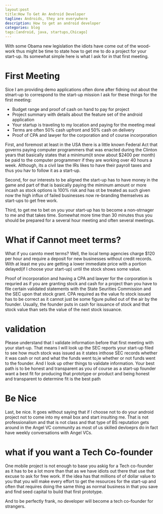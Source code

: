 ```yaml
---
layout:post
title:How To Get An Android Developer
tagline: Androids, they are everywhere
description: How to get an android developer
categories: blog
tags:[android, java, startups,Chicago]
---
```


With some Obama new legislation the idiots have come out of the wood-work thus
might be time to state how to get me to do a project for your start-up. Its somewhat
simple here is what I ask for in that first meeting.

# First Meeting

Sice I am providing demo applications often done after fidning out about the 
stnart-up to correspond to the start-up mission I ask for these things for the
first meeting:

<ul>
<li>Budget range and proof of cash on hand to pay for project</li>
<li>Project summary with details about the feature set of the android application</li>
<li>Your startup is traveling to my location and paying for the meeting meal</li>
<li>Terms are often 50% cash upfront and 50% cash on delivery</li>
<li>Proof of CPA and lawyer for the corporation and of course incorporation</li>
</ul>

First, and foremost at least in the USA there is a little known Federal Act that 
governs paying computer programmers that was enacted during the Clinton years
that basically states that a minimum(it snow about $2400 per month) be 
paid to the computer programmerr if they are working over 40 hours a week. Although,
its a civil law the IRs likes to have their payroll taxes and thus you hav to follow it as 
a start-up.

Second, for our interests to be aligned the start-up has to have money in the game
and part of that is basically paying the miminum amount or more incash as stock 
options is 100% risk and has ot be treated as such given now the high influx of 
failed businesses now re-branding themselves as start-ups to get free work.

Third, to get me to bet on you your start-up has to become a non-strnager to me and
that takes time. Somewhat more time than 30 minutes thus you should be prepared 
for a several hour meeting and often several meetings.



# What if Cannot meet terms?

What if you cannto meet terms? Well, the local temp agencies charge $120 per hour and 
require a deposit for new businesses without credit records. With at least me 
you are getting a lower immediate price with a portion delayed(if I choose your start-up)
until the stock shows some value.

Proof of incorporation and having a CPA and lawyer for the corporation is requried as
if you are granting stock and cash for a project than you have to file certain 
validated statements with the State Seurities Commission and the SEC upon that
stock grant. CPA required as the value fo stock issued has to be correct as it cannot
just be some figure pulled out of the air by the founder. Usually, the founder puts
in cash for issuance of stock and that stock value than sets the value of the 
next stock issuance.

# validation

Please understand that I validate information before that first meeting with your start-up.
That means I will look up the SEC reports your  start-up filed to see how much stock was 
issued as it states inthose SEC records whether it was cash or not and what the 
funds went to,ie whether or not funds went to the founder. And I look up other 
things to validate information. Your best path is to be honest and transparent as 
you of course as a start-up founder want a best fit for producing that prototype or
product and being honest and transparent to determine fit is the best path

# Be Nice

Last, be nice. It goes without saying that if I choose not to do your android project 
not to come into my email box and start insulting me. That is not professionalism and that
is not class and that type of BS reputation gets around in the Angel VC community as
most of us skilled devloeprs do in fact have weekly conversations with 
Angel VCs. 

# what if you want a Tech Co-founder

One mobile project is not enough to base you askig for a Tech co-founder as it has to 
be a lot more than that as we have idiots out there that use that excuse to ask for
free work. If the idea has that millions of of dollar value to you that you will
make every effort to get the resources for the start-up and often that requires
doing the same thing as normal business in that you save and find seed capital 
to build that first prototype.

And to be perfectly frank, no developer will become a tech co-founder for 
strangers. 

